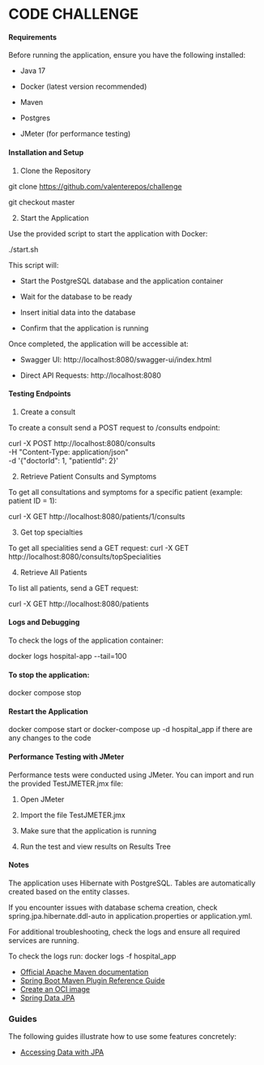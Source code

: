 # CODE CHALLENGE

#### Requirements
Before running the application, ensure you have the following installed:

* Java 17

* Docker (latest version recommended)

* Maven

* Postgres

* JMeter (for performance testing)
#### Installation and Setup

1. Clone the Repository

git clone https://github.com/valenterepos/challenge

git checkout master

2. Start the Application

Use the provided script to start the application with Docker:

./start.sh

This script will:

* Start the PostgreSQL database and the application container

* Wait for the database to be ready

* Insert initial data into the database

* Confirm that the application is running

Once completed, the application will be accessible at:

* Swagger UI: http://localhost:8080/swagger-ui/index.html

* Direct API Requests: http://localhost:8080

#### Testing Endpoints

1. Create a consult

To create a consult send a POST request to /consults endpoint:

curl -X POST http://localhost:8080/consults \
-H "Content-Type: application/json" \
-d '{"doctorId": 1, "patientId": 2}'

2. Retrieve Patient Consults and Symptoms

To get all consultations and symptoms for a specific patient (example: patient ID = 1):

curl -X GET http://localhost:8080/patients/1/consults


3. Get top specialties

To get all specialities send a GET request:
curl -X GET http://localhost:8080/consults/topSpecialities


4. Retrieve All Patients

To list all patients, send a GET request:

curl -X GET http://localhost:8080/patients


#### Logs and Debugging

To check the logs of the application container:

docker logs hospital-app --tail=100

#### To stop the application:

docker compose stop


#### Restart the Application

docker compose start 
or docker-compose up -d hospital_app if there are any changes to the code


#### Performance Testing with JMeter

Performance tests were conducted using JMeter. You can import and run the provided TestJMETER.jmx file:

1. Open JMeter

2. Import the file TestJMETER.jmx

3. Make sure that the application is running

3. Run the test and view results on Results Tree


#### Notes
The application uses Hibernate with PostgreSQL. Tables are automatically created based on the entity classes.

If you encounter issues with database schema creation, check spring.jpa.hibernate.ddl-auto in application.properties or application.yml.

For additional troubleshooting, check the logs and ensure all required services are running.

To check the logs run:
docker logs -f hospital_app


* [Official Apache Maven documentation](https://maven.apache.org/guides/index.html)
* [Spring Boot Maven Plugin Reference Guide](https://docs.spring.io/spring-boot/3.4.2/maven-plugin)
* [Create an OCI image](https://docs.spring.io/spring-boot/3.4.2/maven-plugin/build-image.html)
* [Spring Data JPA](https://docs.spring.io/spring-boot/3.4.2/reference/data/sql.html#data.sql.jpa-and-spring-data)

### Guides
The following guides illustrate how to use some features concretely:

* [Accessing Data with JPA](https://spring.io/guides/gs/accessing-data-jpa/)
